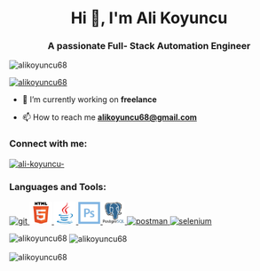 <h1 align="center">Hi 👋, I'm Ali Koyuncu</h1>
<h3 align="center">A passionate Full- Stack Automation Engineer</h3>

<p align="left"> <img src="https://komarev.com/ghpvc/?username=alikoyuncu68&label=Profile%20views&color=0e75b6&style=flat" alt="alikoyuncu68" /> </p>

<p align="left"> <a href="https://github.com/ryo-ma/github-profile-trophy"><img src="https://github-profile-trophy.vercel.app/?username=alikoyuncu68" alt="alikoyuncu68" /></a> </p>

- 🔭 I’m currently working on **freelance**

- 📫 How to reach me **alikoyuncu68@gmail.com**

<h3 align="left">Connect with me:</h3>
<p align="left">
<a href="https://linkedin.com/in/ali-koyuncu-" target="blank"><img align="center" src="https://raw.githubusercontent.com/rahuldkjain/github-profile-readme-generator/master/src/images/icons/Social/linked-in-alt.svg" alt="ali-koyuncu-" height="30" width="40" /></a>
</p>

<h3 align="left">Languages and Tools:</h3>
<p align="left"> <a href="https://git-scm.com/" target="_blank" rel="noreferrer"> <img src="https://www.vectorlogo.zone/logos/git-scm/git-scm-icon.svg" alt="git" width="40" height="40"/> </a> <a href="https://www.w3.org/html/" target="_blank" rel="noreferrer"> <img src="https://raw.githubusercontent.com/devicons/devicon/master/icons/html5/html5-original-wordmark.svg" alt="html5" width="40" height="40"/> </a> <a href="https://www.java.com" target="_blank" rel="noreferrer"> <img src="https://raw.githubusercontent.com/devicons/devicon/master/icons/java/java-original.svg" alt="java" width="40" height="40"/> </a> <a href="https://www.photoshop.com/en" target="_blank" rel="noreferrer"> <img src="https://raw.githubusercontent.com/devicons/devicon/master/icons/photoshop/photoshop-line.svg" alt="photoshop" width="40" height="40"/> </a> <a href="https://www.postgresql.org" target="_blank" rel="noreferrer"> <img src="https://raw.githubusercontent.com/devicons/devicon/master/icons/postgresql/postgresql-original-wordmark.svg" alt="postgresql" width="40" height="40"/> </a> <a href="https://postman.com" target="_blank" rel="noreferrer"> <img src="https://www.vectorlogo.zone/logos/getpostman/getpostman-icon.svg" alt="postman" width="40" height="40"/> </a> <a href="https://www.selenium.dev" target="_blank" rel="noreferrer"> <img src="https://raw.githubusercontent.com/detain/svg-logos/780f25886640cef088af994181646db2f6b1a3f8/svg/selenium-logo.svg" alt="selenium" width="40" height="40"/> </a> </p>

<p><img align="left" src="https://github-readme-stats.vercel.app/api/top-langs?username=alikoyuncu68&show_icons=true&locale=en&layout=compact" alt="alikoyuncu68" /></p>

<p>&nbsp;<img align="center" src="https://github-readme-stats.vercel.app/api?username=alikoyuncu68&show_icons=true&locale=en" alt="alikoyuncu68" /></p>

<p><img align="center" src="https://github-readme-streak-stats.herokuapp.com/?user=alikoyuncu68&" alt="alikoyuncu68" /></p>
